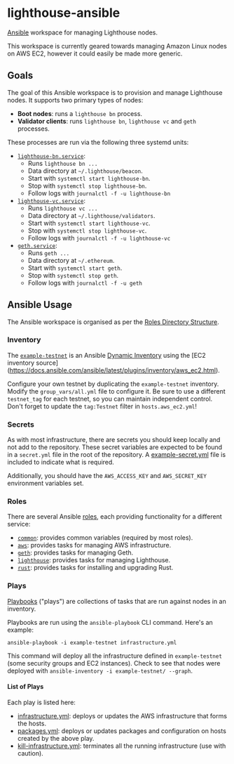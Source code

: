 # lighthouse-ansible

[Ansible](https://www.ansible.com/) workspace for managing Lighthouse nodes.

This workspace is currently geared towards managing Amazon Linux nodes on AWS
EC2, however it could easily be made more generic.

## Goals

The goal of this Ansible workspace is to provision and manage Lighthouse
nodes. It supports two primary types of nodes:

- **Boot nodes**: runs a `lighthouse bn` process.
- **Validator clients**: runs `lighthouse bn`, `lighthouse vc` and
	`geth` processes.

These processes are run via the following three systemd units:

- [`lighthouse-bn.service`](./roles/lighthouse/templates/lighthouse-bn.service.j2):
  - Runs `lighthouse bn ...`
  - Data directory at `~/.lighthouse/beacon`.
  - Start with `systemctl start lighthouse-bn`.
  - Stop with `systemctl stop lighthouse-bn`.
  - Follow logs with `journalctl -f -u lighthouse-bn`
- [`lighthouse-vc.service`](./roles/lighthouse/templates/lighthouse-vc.service.j2):
  - Runs `lighthouse vc ...`
  - Data directory at `~/.lighthouse/validators`.
  - Start with `systemctl start lighthouse-vc`.
  - Stop with `systemctl stop lighthouse-vc`.
  - Follow logs with `journalctl -f -u lighthouse-vc`
- [`geth.service`](./roles/geth/templates/geth.service.j2):
  - Runs `geth ...`
  - Data directory at `~/.ethereum`.
  - Start with `systemctl start geth`.
  - Stop with `systemctl stop geth`.
  - Follow logs with `journalctl -f -u geth`


## Ansible Usage

The Ansible workspace is organised as per the [Roles Directory
Structure](https://docs.ansible.com/ansible/latest/user_guide/playbooks_reuse_roles.html).

### Inventory

The [`example-testnet`](./example-testnet) is an Ansible [Dynamic
Inventory](https://docs.ansible.com/ansible/latest/user_guide/intro_dynamic_inventory.html)
using the [EC2 inventory source]
(https://docs.ansible.com/ansible/latest/plugins/inventory/aws_ec2.html).

Configure your own testnet by duplicating the `example-testnet` inventory.
Modify the `group_vars/all.yml` file to configure it. Be sure to use a
different `testnet_tag` for each testnet, so you can maintain independent
control. Don't forget to update the `tag:Testnet` filter in
`hosts.aws_ec2.yml`!

### Secrets

As with most infrastructure, there are secrets you should keep locally and not
add to the repository. These secret variables are expected to be found in a
`secret.yml` file in the root of the repository. A
[example-secret.yml](./example-secret.yml) file is included to indicate what is
required.

Additionally, you should have the `AWS_ACCESS_KEY` and `AWS_SECRET_KEY`
environment variables set.

### Roles

There are several Ansible [roles](./roles), each providing functionality for a
different service:

- [`common`](./roles/common): provides common variables (required by most roles).
- [`aws`](./roles/asws): provides tasks for managing AWS infrastructure.
- [`geth`](./roles/geth): provides tasks for managing Geth.
- [`lighthouse`](./roles/lighthouse): provides tasks for managing Lighthouse.
- [`rust`](./roles/rust): provides tasks for installing and upgrading Rust.


### Plays

[Playbooks](https://docs.ansible.com/ansible/latest/user_guide/playbooks.html)
("plays") are collections of tasks that are run against nodes in an inventory.

Playbooks are run using the `ansible-playbook` CLI command. Here's an example:

```shell
ansible-playbook -i example-testnet infrastructure.yml
```

This command will deploy all the infrastructure defined in `example-testnet`
(some security groups and EC2 instances). Check to see that nodes were deployed
with `ansible-inventory -i example-testnet/ --graph`.

#### List of Plays

Each play is listed here:
 - [infrastructure.yml](./infrastructure.yml): deploys or updates the AWS infrastructure that forms the hosts.
 - [packages.yml](./packages.yml): deploys or updates packages and configuration on hosts created by the above play.
 - [kill-infrastructure.yml](./kill-infrastructure.yml): terminates all the running infrastructure (use with caution).
